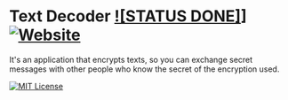 
# Text Decoder [![STATUS DONE]](https://img.shields.io/badge/STATUS-DONE-green)] [![Website](https://img.shields.io/website?url=https%3A%2F%2Fjonnata.github.io%2Fchallengeonedecodificador4%2F)](https://jonnata.github.io/challengeonedecodificador4/)

It's an application that encrypts texts, so you can exchange secret messages with other people who know the secret of the encryption used.


[![MIT License](https://img.shields.io/badge/License-MIT-green.svg)](https://choosealicense.com/licenses/mit/)